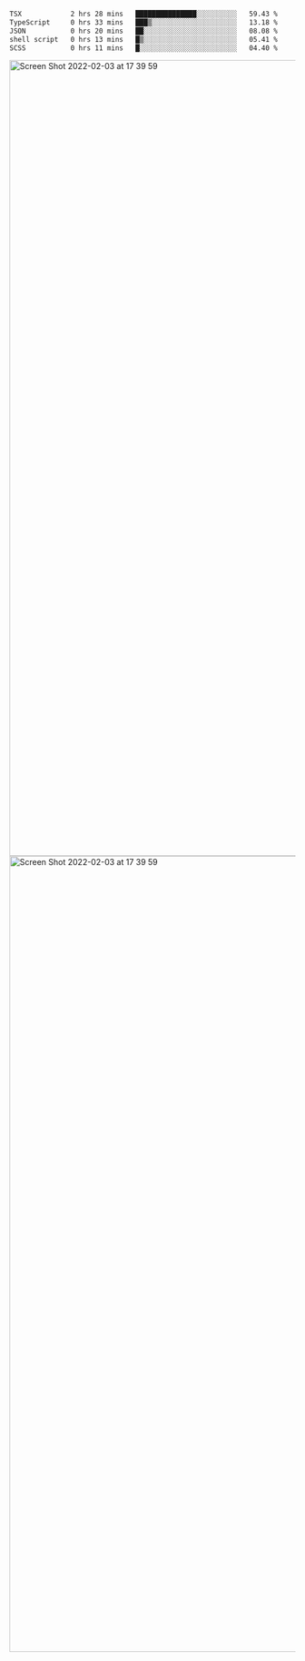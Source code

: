 <!--START_SECTION:waka-->

```txt
TSX            2 hrs 28 mins   ███████████████░░░░░░░░░░   59.43 %
TypeScript     0 hrs 33 mins   ███▒░░░░░░░░░░░░░░░░░░░░░   13.18 %
JSON           0 hrs 20 mins   ██░░░░░░░░░░░░░░░░░░░░░░░   08.08 %
shell script   0 hrs 13 mins   █▒░░░░░░░░░░░░░░░░░░░░░░░   05.41 %
SCSS           0 hrs 11 mins   █░░░░░░░░░░░░░░░░░░░░░░░░   04.40 %
```

<!--END_SECTION:waka-->

<img width="1400" alt="Screen Shot 2022-02-03 at 17 39 59" src="https://user-images.githubusercontent.com/45716542/152387304-f2b60485-53a6-4f4b-a818-5cefb1b0c0ae.png">
<img width="1400" alt="Screen Shot 2022-02-03 at 17 39 59" src="https://user-images.githubusercontent.com/45716542/152387273-ea5cdf21-2a45-44da-8bef-00c1763b1d42.png">
